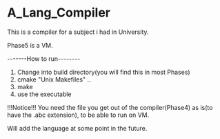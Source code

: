 # A_Lang_Compiler

This is a compiler for a subject i had in University.

Phase5 is a VM.

-------How to run--------

1) Change into build directory(you will find this in most Phases)
2) cmake "Unix Makefiles" ..
3) make
4) use the executable

!!!Notice!!!
You need the file you get out of the compiler(Phase4)
as is(to have the .abc extension), to be able to run on VM.

Will add the language at some point in the future.
